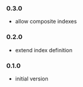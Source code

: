 ### 0.3.0
* allow composite indexes

### 0.2.0
* extend index definition

### 0.1.0
* initial version